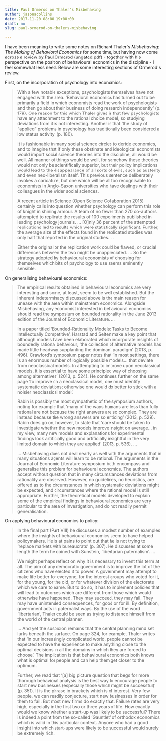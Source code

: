 ```yaml
---
title: Paul Ormerod on Thaler's Misbehaving
author: jasonacollins
date: 2017-11-20 08:00:19+00:00
draft: no
slug: paul-ormerod-on-thalers-misbehaving

---
```


I have been meaning to write some notes on Richard Thaler's *Misbehaving: The Making of Behavioral Economics* for some time, but having now come across a [review by Paul Ormerod](http://onlinelibrary.wiley.com/doi/10.1111/ecaf.12159/abstract) ([ungated pdf](http://www.paulormerod.com/wp-content/uploads/2012/06/Thaler-review-IEA.pdf)) - together with his perspective on the position of behavioural economics in the discipline - I feel somewhat less need. Below are some interesting sections of Ormerod's review.

First, on the incorporation of psychology into economics:

>With a few notable exceptions, psychologists themselves have not engaged with the area. ‘Behavioral economics has turned out to be primarily a field in which economists read the work of psychologists and then go about their business of doing research independently’ (p. 179). One reason for this which Thaler gives is that few psychologists have any attachment to the rational choice model, so studying deviations from it is not interesting. Another is that ‘the study of “applied” problems in psychology has traditionally been considered a low status activity’ (p. 180).
>
>It is fashionable in many social science circles to deride economics, and to imagine that if only these obstinate and ideological economists would import social science theories into the discipline, all would be well. All manner of things would be well, for somehow these theories would not only be scientifically superior, but their policy implications would lead to the disappearance of all sorts of evils, such as austerity and even neo-liberalism itself. This previous sentence deliberately invokes a caricature, but one which will be all too recognisable to economists in Anglo-Saxon universities who have dealings with their colleagues in the wider social sciences.
>
>A recent article in Science (Open Science Collaboration 2015) certainly calls into question whether psychology can perform this role of knight in shining armour. A team of no fewer than 270 co-authors attempted to replicate the results of 100 experiments published in leading psychology journals. ... [O]nly 36 per cent of the attempted replications led to results which were statistically significant. Further, the average size of the effects found in the replicated studies was only half that reported in the original studies. ...
>
>Either the original or the replication work could be flawed, or crucial differences between the two might be unappreciated. ... So the strategy adopted by behavioural economists of choosing for themselves which bits of psychology to use seems eminently sensible.

On generalising behavioural economics:

>The empirical results obtained in behavioural economics are very interesting and some, at least, seem to be well established. But the inherent indeterminacy discussed above is the main reason for unease with the area within mainstream economics. Alongside Misbehaving, any economist interested in behavioural economics should read the symposium on bounded rationality in the June 2013 edition of the Journal of Economic Literature. ...
>
>In a paper titled ‘Bounded-Rationality Models: Tasks to Become Intellectually Competitive’, Harstad and Selten make a key point that although models have been elaborated which incorporate insights of boundedly rational behaviour, ‘the collection of alternative models has made little headway supplanting the dominant paradigm’ (2013, p. 496). Crawford’s symposium paper notes that ‘in most settings, there is an enormous number of logically possible models… that deviate from neoclassical models. In attempting to improve upon neoclassical models, it is essential to have some principled way of choosing among alternatives’ (2013, p. 524). He continues further on the same page ‘to improve on a neoclassical model, one must identify systematic deviations; otherwise one would do better to stick with a noisier neoclassical model’.
>
>Rabin is possibly the most sympathetic of the symposium authors, noting for example that ‘many of the ways humans are less than fully rational are not because the right answers are so complex. They are instead because the wrong answers are so enticing’ (2013, p. 529). Rabin does go on, however, to state that ‘care should be taken to investigate whether the new models improve insight on average… in my view, many new models and explanations for experimental findings look artificially good and artificially insightful in the very limited domain to which they are applied’ (2013, p. 536). ...
>
>... Misbehaving does not deal nearly as well with the arguments that in many situations agents will learn to be rational. The arguments in the Journal of Economic Literature symposium both encompass and generalise this problem for behavioural economics. The authors accept without question that in many circumstances deviations from rationality are observed. However, no guidelines, no heuristics, are offered as to the circumstances in which systematic deviations might be expected, and circumstances where the rational model is still appropriate. Further, the theoretical models developed to explain some of the empirical findings in behavioural economics are very particular to the area of investigation, and do not readily permit generalisation.

On applying behavioural economics to policy:

>In the final part (Part VIII) he discusses a modest number of examples where the insights of behavioural economics seem to have helped policymakers. He is at pains to point out that he is not trying to ‘replace markets with bureaucrats’ (p. 307). He discusses at some length the term he coined with Sunstein, ‘libertarian paternalism’. ...
>
>We might perhaps reflect on why it is necessary to invent this term at all. The aim of any democratic government is to improve the lot of the citizens who have elected it to power. A government may attempt to make life better for everyone, for the interest groups who voted for it, for the young, for the old, or for whatever division of the electorate which we care to name. But to do so, it has to implement policies that will lead to outcomes which are different from those which would otherwise have happened. They may succeed, they may fail. They may have unintended consequences, for good or for ill. By definition, government acts in paternalist ways. By the use of the word ‘libertarian’, Thaler could be seen as trying to distance himself from the world of the central planner.
>
>... And yet the suspicion remains that the central planning mind set lurks beneath the surface. On page 324, for example, Thaler writes that ‘in our increasingly complicated world, people cannot be expected to have the experience to make anything close to the optimal decisions in all the domains in which they are forced to choose’. The implication is that behavioural economics both knows what is optimal for people and can help them get closer to the optimum.
>
>Further, we read that ‘[a] big picture question that begs for more thorough behavioral analysis is the best way to encourage people to start new businesses (especially those which might be successful)’ (p. 351). It is the phrase in brackets which is of interest. Very few people, we can readily conjecture, start new businesses in order for them to fail. But most new firms do exactly that. Failure rates are very high, especially in the first two or three years of life. How exactly would we know whether a start-up was likely to be successful? There is indeed a point from the so-called ‘Gauntlet’ of orthodox economics which is valid in this particular context. Anyone who had a good insight into which start-ups were likely to be successful would surely be extremely rich.
